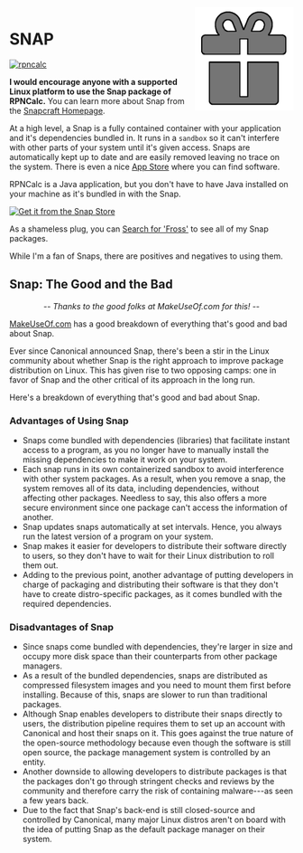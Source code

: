 <img align="right" width="175" src="../Images/Snap.png">

# SNAP
[![rpncalc](https://snapcraft.io//rpncalc/badge.svg)](https://snapcraft.io/rpncalc)

**I would encourage anyone with a supported Linux platform to use the Snap package of RPNCalc.**  You can learn more about Snap from the [Snapcraft Homepage](https://snapcraft.io).  

At a high level, a Snap is a fully contained container with your application and it's dependencies bundled in.  It runs in a `sandbox` so it can't interfere with other parts of your system until it's given access.  Snaps are automatically kept up to date and are easily removed leaving no trace on the system.  There is even a nice [App Store](https://snapcraft.io/store) where you can find software. 

RPNCalc is a Java application, but you don't have to have Java installed on your machine as it's bundled in with the Snap.

[![Get it from the Snap Store](https://snapcraft.io/static/images/badges/en/snap-store-black.svg)](https://snapcraft.io/rpncalc)

As a shameless plug, you can [Search for 'Fross'](https://snapcraft.io/search?q=fross) to see all of my Snap packages.

While I'm a fan of Snaps, there are positives and negatives to using them.

## Snap: The Good and the Bad

*<center>-- Thanks to the good folks at MakeUseOf.com for this! --</center>*

[MakeUseOf.com](https://www.makeuseof.com/everything-you-need-to-know-about-snap-and-snap-store/) has a good breakdown of everything that's good and bad about Snap.  

Ever since Canonical announced Snap, there's been a stir in the Linux community about whether Snap is the right approach to improve package distribution on Linux. This has given rise to two opposing camps: one in favor of Snap and the other critical of its approach in the long run.

Here's a breakdown of everything that's good and bad about Snap.

### Advantages of Using Snap

- Snaps come bundled with dependencies (libraries) that facilitate instant access to a program, as you no longer have to manually install the missing dependencies to make it work on your system.
- Each snap runs in its own containerized sandbox to avoid interference with other system packages. As a result, when you remove a snap, the system removes all of its data, including dependencies, without affecting other packages. Needless to say, this also offers a more secure environment since one package can't access the information of another.
- Snap updates snaps automatically at set intervals. Hence, you always run the latest version of a program on your system.
- Snap makes it easier for developers to distribute their software directly to users, so they don't have to wait for their Linux distribution to roll them out.
- Adding to the previous point, another advantage of putting developers in charge of packaging and distributing their software is that they don't have to create distro-specific packages, as it comes bundled with the required dependencies.

### Disadvantages of Snap

- Since snaps come bundled with dependencies, they're larger in size and occupy more disk space than their counterparts from other package managers.
- As a result of the bundled dependencies, snaps are distributed as compressed filesystem images and you need to mount them first before installing. Because of this, snaps are slower to run than traditional packages.
- Although Snap enables developers to distribute their snaps directly to users, the distribution pipeline requires them to set up an account with Canonical and host their snaps on it. This goes against the true nature of the open-source methodology because even though the software is still open source, the package management system is controlled by an entity.
- Another downside to allowing developers to distribute packages is that the packages don't go through stringent checks and reviews by the community and therefore carry the risk of containing malware---as seen a few years back.
- Due to the fact that Snap's back-end is still closed-source and controlled by Canonical, many major Linux distros aren't on board with the idea of putting Snap as the default package manager on their system.